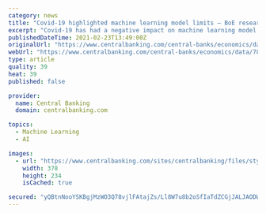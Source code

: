 ```yaml
---
category: news
title: "Covid-19 highlighted machine learning model limits – BoE research"
excerpt: "Covid-19 has had a negative impact on machine learning model performance at over a third of banks in the UK, the Bank of England has found. The BoE conducted a survey  Only users who have a paid subscription or are part of a corporate subscription are able to print or copy content."
publishedDateTime: 2021-02-23T13:49:00Z
originalUrl: "https://www.centralbanking.com/central-banks/economics/data/7800086/covid-19-highlighted-machine-learning-model-limits-boe-research"
webUrl: "https://www.centralbanking.com/central-banks/economics/data/7800086/covid-19-highlighted-machine-learning-model-limits-boe-research"
type: article
quality: 39
heat: 39
published: false

provider:
  name: Central Banking
  domain: centralbanking.com

topics:
  - Machine Learning
  - AI

images:
  - url: "https://www.centralbanking.com/sites/centralbanking/files/styles/metatag_image/public/article_copied_files/machine-learning-head.jpg?itok=8fPIl72c"
    width: 378
    height: 234
    isCached: true

secured: "yQBtnNooYSKBgjMzWO3Q78vjlFAtajZs/Ll8W7u8b2oSfIaTdZCGjJALJAODWFaix0iYhOs87LvoL73l/mnYlFF573neSsYjCdXE3tuvJUg9DQvb1TWOId9z55zFYXANw7zIy+KAQHmBABi7bNn1m7WOZL/203RNgK+w7+dBZ1r39gD2n0oxTVw16m1S2nGsWxAbtO0mA09I8DDL8+RuOVjxtbNEvLO6adIo1zEGrrEOCa6n57vp+TRHDqUYp9nolKUhHK/6QeBoLAC+C2kvbhre+Gz+xHvn2cms8g+FKsxyKl0pPx/OLcVT7HI2MDkmtP9ciqt8fiIvzwfoC1Q9okdum2xabgdlDNwhKz1HsFA=;Ih7GrM3sZ9AOijRPQmFeBQ=="
---
```



